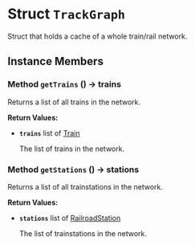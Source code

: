 # Struct <code>TrackGraph</code>

Struct that holds a cache of a whole train/rail network.
## Instance Members
### Method <code id="get-trains">getTrains</code> () → trains
Returns a list of all trains in the network.


<b>Return Values:</b>

- <code><b>trains</b></code> list of <a href="../classes/Train.md">Train</a>

  The list of trains in the network.
### Method <code id="get-stations">getStations</code> () → stations
Returns a list of all trainstations in the network.


<b>Return Values:</b>

- <code><b>stations</b></code> list of <a href="../classes/RailroadStation.md">RailroadStation</a>

  The list of trainstations in the network.